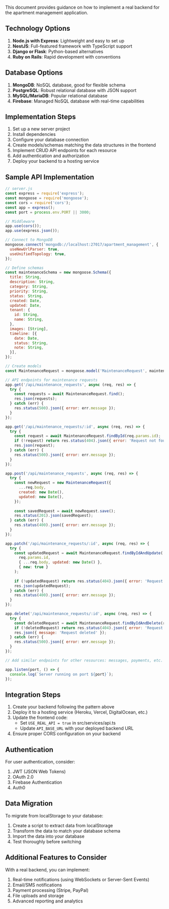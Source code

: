 This document provides guidance on how to implement a real backend for the apartment management application.

## Technology Options

1. **Node.js with Express**: Lightweight and easy to set up
2. **NestJS**: Full-featured framework with TypeScript support
3. **Django or Flask**: Python-based alternatives
4. **Ruby on Rails**: Rapid development with conventions

## Database Options

1. **MongoDB**: NoSQL database, good for flexible schema
2. **PostgreSQL**: Robust relational database with JSON support
3. **MySQL/MariaDB**: Popular relational database
4. **Firebase**: Managed NoSQL database with real-time capabilities

## Implementation Steps

1. Set up a new server project
2. Install dependencies
3. Configure your database connection
4. Create models/schemas matching the data structures in the frontend
5. Implement CRUD API endpoints for each resource
6. Add authentication and authorization
7. Deploy your backend to a hosting service

## Sample API Implementation

```javascript
// server.js
const express = require('express');
const mongoose = require('mongoose');
const cors = require('cors');
const app = express();
const port = process.env.PORT || 3000;

// Middleware
app.use(cors());
app.use(express.json());

// Connect to MongoDB
mongoose.connect('mongodb://localhost:27017/apartment_management', {
  useNewUrlParser: true,
  useUnifiedTopology: true,
});

// Define schemas
const maintenanceSchema = new mongoose.Schema({
  title: String,
  description: String,
  category: String,
  priority: String,
  status: String,
  created: Date,
  updated: Date,
  tenant: {
    id: String,
    name: String,
  },
  images: [String],
  timeline: [{
    date: Date,
    status: String,
    note: String,
  }],
});

// Create models
const MaintenanceRequest = mongoose.model('MaintenanceRequest', maintenanceSchema);

// API endpoints for maintenance requests
app.get('/api/maintenance_requests', async (req, res) => {
  try {
    const requests = await MaintenanceRequest.find();
    res.json(requests);
  } catch (err) {
    res.status(500).json({ error: err.message });
  }
});

app.get('/api/maintenance_requests/:id', async (req, res) => {
  try {
    const request = await MaintenanceRequest.findById(req.params.id);
    if (!request) return res.status(404).json({ error: 'Request not found' });
    res.json(request);
  } catch (err) {
    res.status(500).json({ error: err.message });
  }
});

app.post('/api/maintenance_requests', async (req, res) => {
  try {
    const newRequest = new MaintenanceRequest({
      ...req.body,
      created: new Date(),
      updated: new Date(),
    });
    
    const savedRequest = await newRequest.save();
    res.status(201).json(savedRequest);
  } catch (err) {
    res.status(400).json({ error: err.message });
  }
});

app.patch('/api/maintenance_requests/:id', async (req, res) => {
  try {
    const updatedRequest = await MaintenanceRequest.findByIdAndUpdate(
      req.params.id,
      { ...req.body, updated: new Date() },
      { new: true }
    );
    
    if (!updatedRequest) return res.status(404).json({ error: 'Request not found' });
    res.json(updatedRequest);
  } catch (err) {
    res.status(400).json({ error: err.message });
  }
});

app.delete('/api/maintenance_requests/:id', async (req, res) => {
  try {
    const deletedRequest = await MaintenanceRequest.findByIdAndDelete(req.params.id);
    if (!deletedRequest) return res.status(404).json({ error: 'Request not found' });
    res.json({ message: 'Request deleted' });
  } catch (err) {
    res.status(500).json({ error: err.message });
  }
});

// Add similar endpoints for other resources: messages, payments, etc.

app.listen(port, () => {
  console.log(`Server running on port ${port}`);
});
```

## Integration Steps

1. Create your backend following the pattern above
2. Deploy it to a hosting service (Heroku, Vercel, DigitalOcean, etc.)
3. Update the frontend code:
   - Set `USE_REAL_API = true` in src/services/api.ts
   - Update `API_BASE_URL` with your deployed backend URL
4. Ensure proper CORS configuration on your backend

## Authentication

For user authentication, consider:
1. JWT (JSON Web Tokens)
2. OAuth 2.0
3. Firebase Authentication
4. Auth0

## Data Migration

To migrate from localStorage to your database:
1. Create a script to extract data from localStorage
2. Transform the data to match your database schema
3. Import the data into your database
4. Test thoroughly before switching

## Additional Features to Consider

With a real backend, you can implement:
1. Real-time notifications (using WebSockets or Server-Sent Events)
2. Email/SMS notifications 
3. Payment processing (Stripe, PayPal)
4. File uploads and storage
5. Advanced reporting and analytics
